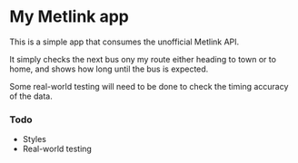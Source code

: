 # My Metlink app
This is a simple app that consumes the unofficial Metlink API.

It simply checks the next bus ony my route either heading to town or to home, and shows how long until the bus is expected.

Some real-world testing will need to be done to check the timing accuracy of the data.

### Todo
- Styles
- Real-world testing
